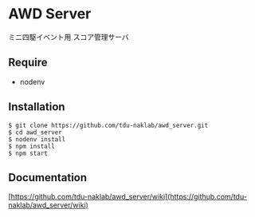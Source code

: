# AWD Server
ミニ四駆イベント用 スコア管理サーバ

## Require
- nodenv

## Installation
```
$ git clone https://github.com/tdu-naklab/awd_server.git
$ cd awd_server
$ nodenv install
$ npm install
$ npm start
```

## Documentation
[https://github.com/tdu-naklab/awd_server/wiki](https://github.com/tdu-naklab/awd_server/wiki)